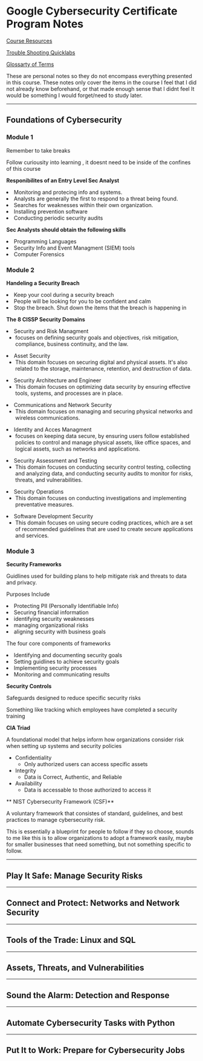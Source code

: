 # Google Cybersecurity Certificate Program Notes
[Course Resources](https://www.coursera.org/learn/foundations-of-cybersecurity/resources/L1aML)

[Trouble Shooting Quicklabs](https://support.google.com/qwiklabs/answer/9133560?hl=en&ref_topic=9134804)

[Glossarty of Terms](https://docs.google.com/document/d/1Feb8pHRY-blnpaLOohds2esd6IWdCIp-ikG7G_omSj4/template/preview?resourcekey=0-YHcAISkCiqGDq5KwO6yNeQ)

These are personal notes so they do not encompass everything presented in this course. These notes only cover the items in the course I feel that I did not already know beforehand, or that made enough sense that I didnt feel It would be something I would forget/need to study later.

---
## Foundations of Cybersecurity
### Module 1

Remember to take breaks

Follow curiousity into learning , it doesnt need to be inside of the confines of this course

**Responibilites of an Entry Level Sec Analyst**
<li> Monitoring and protecing info and systems.
<li> Analysts are generally the first to respond to a threat being found.
<li> Searches for weaknesses within their own organization.
<li> Installing prevention software
<li> Conducting periodic security audits

**Sec Analysts should obtain the following skills**
<li> Programming Languages
<li> Security Info and Event Managment (SIEM) tools
<li> Computer Forensics

### Module 2

**Handeling a Security Breach**
<li> Keep your cool during a security breach
<li> People will be looking for you to be confident and calm 
<li> Stop the breach. Shut down the items that the breach is happening in

**The 8 CISSP Security Domains**
<li> Security and Risk Managment
    <ul>
        <li>focuses on defining security goals and objectives, risk mitigation, compliance, business continuity, and the law.</li>
    </ul>
<li> Asset Security
    <ul>
        <li>This domain focuses on securing digital and physical assets. It's also related to the storage, maintenance, retention, and destruction of data.
    </ul>
<li> Security Architecture and Engineer
    <ul>
        <li>This domain focuses on optimizing data security by ensuring effective tools, systems, and processes are in place.
    </ul>
<li> Communications and Network Security
    <ul>
        <li>This domain focuses on managing and securing physical networks and wireless communications.
    </ul>
<li> Identity and Acces Managment
    <ul>
        <li>focuses on keeping data secure, by ensuring users follow established policies to control and manage physical assets, like office spaces, and logical assets, such as networks and applications.
    </ul>
<li> Security Assessment and Testing
    <ul>
        <li>This domain focuses on conducting security control testing, collecting and analyzing data, and conducting security audits to monitor for risks, threats, and vulnerabilities.
    </ul>
<li> Security Operations
    <ul>
        <li>This domain focuses on conducting investigations and implementing preventative measures.
    </ul>
<li> Software Development Security
    <ul>
        <li>This domain focuses on using secure coding practices, which are a set of recommended guidelines that are used to create secure applications and services.
    </ul>

### Module 3

**Security Frameworks**

Guidlines used for building plans to help mitigate risk and threats to data and privacy.

Purposes Include
<li> Protecting PII (Personally Identifiable Info)
<li> Securing financial information
<li> identifying security weaknesses
<li> managing organizational risks
<li> aligning security with business goals

The four core components of frameworks
<li> Identifying and documenting security goals
<li> Setting guidlines to achieve security goals
<li> Implementing security processes
<li> Monitoring and communicating results

**Security Controls**

Safeguards designed to reduce specific security risks

Something like tracking which employees have completed a security training

**CIA Triad**

A foundational model that helps inform how organizations consider risk when setting up systems and security policies
<ul>
    <li> Confidentiality
        <ul>
            <li> Only authorized users can access specific assets
        </ul>
    <li> Integrity
        <ul>
            <li> Data is Correct, Authentic, and Reliable
        </ul>
    <li> Availability
        <ul>
            <li> Data is accessable to those authorized to access it
        </ul>
</ul>

** NIST Cybersecurity Framework (CSF)**

A voluntary framework that consistes of standard, guidelines, and best practices to manage cybersecurity risk.

This is essentially a blueprint for people to follow if they so choose, sounds to me like this is to allow organizations to adopt a framework easily, maybe for smaller businesses that need something, but not something specific to follow.


    
---
## Play It Safe: Manage Security Risks


---
## Connect and Protect: Networks and Network Security


---
## Tools of the Trade: Linux and SQL


---
## Assets, Threats, and Vulnerabilities


---
## Sound the Alarm: Detection and Response


---
## Automate Cybersecurity Tasks with Python


---
## Put It to Work: Prepare for Cybersecurity Jobs

